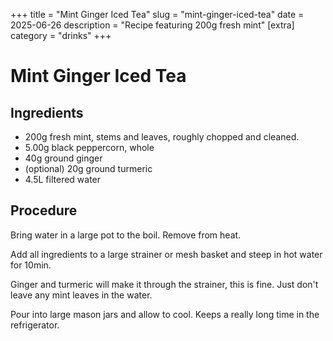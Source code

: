 ﻿+++
title = "Mint Ginger Iced Tea"
slug = "mint-ginger-iced-tea"
date = 2025-06-26
description = "Recipe featuring 200g fresh mint"
[extra]
  category = "drinks"
+++

# Mint Ginger Iced Tea

## Ingredients
* 200g fresh mint, stems and leaves, roughly chopped and cleaned.
* 5.00g black peppercorn, whole
* 40g ground ginger
* (optional) 20g ground turmeric
* 4.5L filtered water

## Procedure
Bring water in a large pot to the boil. Remove from heat.

Add all ingredients to a large strainer or mesh basket and steep in hot water for 10min.

Ginger and turmeric will make it through the strainer, this is fine. Just don't leave any mint leaves in the water.

Pour into large mason jars and allow to cool. Keeps a really long time in the refrigerator.